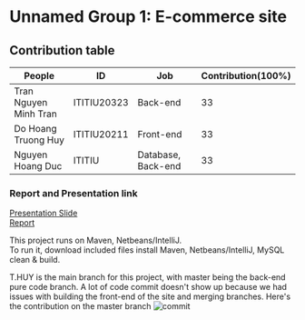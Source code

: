 # Unnamed Group 1: E-commerce site
## Contribution table
| People | ID | Job | Contribution(100%)
| ------ | ------ | ------ | ------ |
| Tran Nguyen Minh Tran | ITITIU20323 |Back-end|33
| Do Hoang Truong Huy | ITITIU20211 |Front-end|33
| Nguyen Hoang Duc | ITITIU |Database, Back-end|33

### Report and Presentation link
[Presentation Slide](https://www.canva.com/design/DAGINE2eHVw/Xpr_fM1JXyxia_sAi3qksA/edit)  
[Report](https://drive.google.com/file/d/1ZKrGcRH6ShuqDN-GmRLpSamMx4Pl72HF/view?usp=sharing)

This project runs on Maven, Netbeans/IntelliJ.  
To run it, download included files install Maven, Netbeans/IntelliJ, MySQL clean & build.    

T.HUY is the main branch for this project, with master being the back-end pure code branch.
A lot of code commit doesn't show up because we had issues with building the front-end of the site and merging branches.
Here's the contribution on the master branch 
![commit](https://github.com/MinhTranITITIU20323/Project-WAD/assets/91869225/1479beff-02c6-4afd-90ba-71c27cfbb062)
